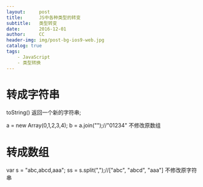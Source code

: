 ```yaml
---
layout:     post
title:      JS中各种类型的转变
subtitle:   类型转变
date:       2016-12-01
author:     CC
header-img: img/post-bg-ios9-web.jpg
catalog: true
tags:
    - JavaScript
    - 类型转换
---
```


# 转成字符串
toString() 返回一个新的字符串;

a = new Array(0,1,2,3,4);
b = a.join("");//"01234" 不修改原数组

# 转成数组

var s = "abc,abcd,aaa";
ss = s.split(",");//["abc", "abcd", "aaa"] 不修改原字符串
